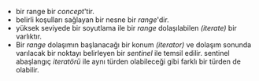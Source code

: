 + bir range bir _concept_'tir. 
+ belirli koşulları sağlayan bir nesne bir _range_'dir.
+ yüksek seviyede bir soyutlama ile bir _range_ dolaşılabilen _(iterate)_ bir varlıktır.
+ Bir _range_ dolaşımın başlanacağı bir konum _(iterator)_ ve dolaşım sonunda varılacak bir noktayı belirleyen bir _sentinel_ ile temsil edilir. sentinel abaşlangıç _iteratörü_ ile aynı türden olabileceği gibi farklı bir türden de olabilir.

